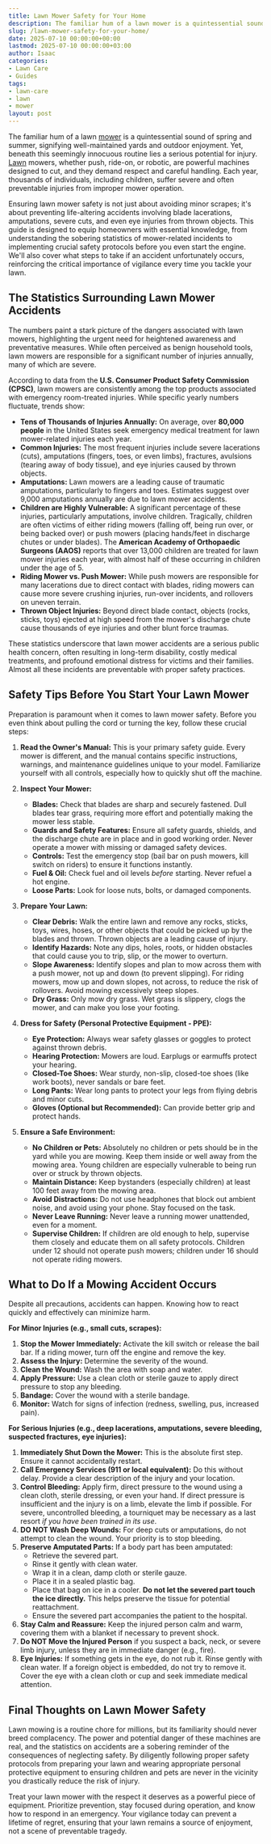 ```yaml
---
title: Lawn Mower Safety for Your Home
description: The familiar hum of a lawn mower is a quintessential sound of spring and summer, signifying well-maintained yards and outdoor enjoyment.
slug: /lawn-mower-safety-for-your-home/
date: 2025-07-10 00:00:00+00:00
lastmod: 2025-07-10 00:00:00+03:00
author: Isaac
categories:
- Lawn Care
- Guides
tags:
- lawn-care
- lawn
- mower
layout: post
---
```

The familiar hum of a lawn [mower](https://pestpolicy.com/problem-with-lawn-mower-engine-running-rough/) is a quintessential sound of spring and summer, signifying well-maintained yards and outdoor enjoyment. Yet, beneath this seemingly innocuous routine lies a serious potential for injury. [Lawn](https://pestpolicy.com/10-essential-lawn-and-garden-tools-for-fall/) mowers, whether push, ride-on, or robotic, are powerful machines designed to cut, and they demand respect and careful handling. Each year, thousands of individuals, including children, suffer severe and often preventable injuries from improper mower operation.

Ensuring lawn mower safety is not just about avoiding minor scrapes; it's about preventing life-altering accidents involving blade lacerations, amputations, severe cuts, and even eye injuries from thrown objects. This guide is designed to equip homeowners with essential knowledge, from understanding the sobering statistics of mower-related incidents to implementing crucial safety protocols before you even start the engine. We'll also cover what steps to take if an accident unfortunately occurs, reinforcing the critical importance of vigilance every time you tackle your lawn.

## The Statistics Surrounding Lawn Mower Accidents

The numbers paint a stark picture of the dangers associated with lawn mowers, highlighting the urgent need for heightened awareness and preventative measures. While often perceived as benign household tools, lawn mowers are responsible for a significant number of injuries annually, many of which are severe.

According to data from the **U.S. Consumer Product Safety Commission (CPSC)**, lawn mowers are consistently among the top products associated with emergency room-treated injuries. While specific yearly numbers fluctuate, trends show:

* **Tens of Thousands of Injuries Annually:** On average, over **80,000 people** in the United States seek emergency medical treatment for lawn mower-related injuries each year.
* **Common Injuries:** The most frequent injuries include severe lacerations (cuts), amputations (fingers, toes, or even limbs), fractures, avulsions (tearing away of body tissue), and eye injuries caused by thrown objects.
* **Amputations:** Lawn mowers are a leading cause of traumatic amputations, particularly to fingers and toes. Estimates suggest over 9,000 amputations annually are due to lawn mower accidents.
* **Children are Highly Vulnerable:** A significant percentage of these injuries, particularly amputations, involve children. Tragically, children are often victims of either riding mowers (falling off, being run over, or being backed over) or push mowers (placing hands/feet in discharge chutes or under blades). The **American Academy of Orthopaedic Surgeons (AAOS)** reports that over 13,000 children are treated for lawn mower injuries each year, with almost half of these occurring in children under the age of 5.
* **Riding Mower vs. Push Mower:** While push mowers are responsible for many lacerations due to direct contact with blades, riding mowers can cause more severe crushing injuries, run-over incidents, and rollovers on uneven terrain.
* **Thrown Object Injuries:** Beyond direct blade contact, objects (rocks, sticks, toys) ejected at high speed from the mower's discharge chute cause thousands of eye injuries and other blunt force traumas.

These statistics underscore that lawn mower accidents are a serious public health concern, often resulting in long-term disability, costly medical treatments, and profound emotional distress for victims and their families. Almost all these incidents are preventable with proper safety practices.

## Safety Tips Before You Start Your Lawn Mower

Preparation is paramount when it comes to lawn mower safety. Before you even think about pulling the cord or turning the key, follow these crucial steps:

1.  **Read the Owner's Manual:** This is your primary safety guide. Every mower is different, and the manual contains specific instructions, warnings, and maintenance guidelines unique to your model. Familiarize yourself with all controls, especially how to quickly shut off the machine.

2.  **Inspect Your Mower:**
    * **Blades:** Check that blades are sharp and securely fastened. Dull blades tear grass, requiring more effort and potentially making the mower less stable.
    * **Guards and Safety Features:** Ensure all safety guards, shields, and the discharge chute are in place and in good working order. Never operate a mower with missing or damaged safety devices.
    * **Controls:** Test the emergency stop (bail bar on push mowers, kill switch on riders) to ensure it functions instantly.
    * **Fuel & Oil:** Check fuel and oil levels *before* starting. Never refuel a hot engine.
    * **Loose Parts:** Look for loose nuts, bolts, or damaged components.

3.  **Prepare Your Lawn:**
    * **Clear Debris:** Walk the entire lawn and remove any rocks, sticks, toys, wires, hoses, or other objects that could be picked up by the blades and thrown. Thrown objects are a leading cause of injury.
    * **Identify Hazards:** Note any dips, holes, roots, or hidden obstacles that could cause you to trip, slip, or the mower to overturn.
    * **Slope Awareness:** Identify slopes and plan to mow across them with a push mower, not up and down (to prevent slipping). For riding mowers, mow up and down slopes, not across, to reduce the risk of rollovers. Avoid mowing excessively steep slopes.
    * **Dry Grass:** Only mow dry grass. Wet grass is slippery, clogs the mower, and can make you lose your footing.

4.  **Dress for Safety (Personal Protective Equipment - PPE):**
    * **Eye Protection:** Always wear safety glasses or goggles to protect against thrown debris.
    * **Hearing Protection:** Mowers are loud. Earplugs or earmuffs protect your hearing.
    * **Closed-Toe Shoes:** Wear sturdy, non-slip, closed-toe shoes (like work boots), never sandals or bare feet.
    * **Long Pants:** Wear long pants to protect your legs from flying debris and minor cuts.
    * **Gloves (Optional but Recommended):** Can provide better grip and protect hands.

5.  **Ensure a Safe Environment:**
    * **No Children or Pets:** Absolutely no children or pets should be in the yard while you are mowing. Keep them inside or well away from the mowing area. Young children are especially vulnerable to being run over or struck by thrown objects.
    * **Maintain Distance:** Keep bystanders (especially children) at least 100 feet away from the mowing area.
    * **Avoid Distractions:** Do not use headphones that block out ambient noise, and avoid using your phone. Stay focused on the task.
    * **Never Leave Running:** Never leave a running mower unattended, even for a moment.
    * **Supervise Children:** If children are old enough to help, supervise them closely and educate them on all safety protocols. Children under 12 should not operate push mowers; children under 16 should not operate riding mowers.

## What to Do If a Mowing Accident Occurs

Despite all precautions, accidents can happen. Knowing how to react quickly and effectively can minimize harm.

**For Minor Injuries (e.g., small cuts, scrapes):**
1.  **Stop the Mower Immediately:** Activate the kill switch or release the bail bar. If a riding mower, turn off the engine and remove the key.
2.  **Assess the Injury:** Determine the severity of the wound.
3.  **Clean the Wound:** Wash the area with soap and water.
4.  **Apply Pressure:** Use a clean cloth or sterile gauze to apply direct pressure to stop any bleeding.
5.  **Bandage:** Cover the wound with a sterile bandage.
6.  **Monitor:** Watch for signs of infection (redness, swelling, pus, increased pain).

**For Serious Injuries (e.g., deep lacerations, amputations, severe bleeding, suspected fractures, eye injuries):**
1.  **Immediately Shut Down the Mower:** This is the absolute first step. Ensure it cannot accidentally restart.
2.  **Call Emergency Services (911 or local equivalent):** Do this without delay. Provide a clear description of the injury and your location.
3.  **Control Bleeding:** Apply firm, direct pressure to the wound using a clean cloth, sterile dressing, or even your hand. If direct pressure is insufficient and the injury is on a limb, elevate the limb if possible. For severe, uncontrolled bleeding, a tourniquet may be necessary as a last resort *if you have been trained in its use*.
4.  **DO NOT Wash Deep Wounds:** For deep cuts or amputations, do not attempt to clean the wound. Your priority is to stop bleeding.
5.  **Preserve Amputated Parts:** If a body part has been amputated:
    * Retrieve the severed part.
    * Rinse it gently with clean water.
    * Wrap it in a clean, damp cloth or sterile gauze.
    * Place it in a sealed plastic bag.
    * Place that bag on ice in a cooler. **Do not let the severed part touch the ice directly.** This helps preserve the tissue for potential reattachment.
    * Ensure the severed part accompanies the patient to the hospital.
6.  **Stay Calm and Reassure:** Keep the injured person calm and warm, covering them with a blanket if necessary to prevent shock.
7.  **Do NOT Move the Injured Person** if you suspect a back, neck, or severe limb injury, unless they are in immediate danger (e.g., fire).
8.  **Eye Injuries:** If something gets in the eye, do not rub it. Rinse gently with clean water. If a foreign object is embedded, do not try to remove it. Cover the eye with a clean cloth or cup and seek immediate medical attention.

## Final Thoughts on Lawn Mower Safety

Lawn mowing is a routine chore for millions, but its familiarity should never breed complacency. The power and potential danger of these machines are real, and the statistics on accidents are a sobering reminder of the consequences of neglecting safety. By diligently following proper safety protocols  from preparing your lawn and wearing appropriate personal protective equipment to ensuring children and pets are never in the vicinity  you drastically reduce the risk of injury.

Treat your lawn mower with the respect it deserves as a powerful piece of equipment. Prioritize prevention, stay focused during operation, and know how to respond in an emergency. Your vigilance today can prevent a lifetime of regret, ensuring that your lawn remains a source of enjoyment, not a scene of preventable tragedy.
